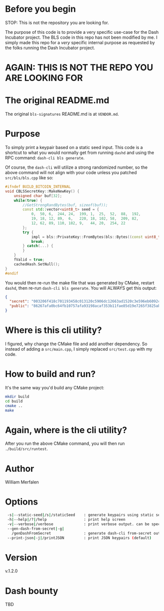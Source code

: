 # Before you begin
STOP: This is not the repository you are looking for.

The purpose of this code is to provide a very specific use-case for the Dash Incubator project. The BLS code in this repo has not been modified by me. I simply made this repo for a *very* specific internal purpose as requested by the folks running the Dash Incubator project.

# AGAIN: THIS IS NOT THE REPO YOU ARE LOOKING FOR

# The original README.md
The original `bls-signatures` README.md is at `VENDOR.md`.

# Purpose
To simply print a keypair based on a static seed input.
This code is a shortcut to what you would normally get from running `dashd` and using the RPC command: `dash-cli bls generate`.

Of course, the `dash-cli` will utilize a strong randomized number, so the above command will not align with your code unless you patched `src/bls/bls.cpp` like so:
``` cpp
#ifndef BUILD_BITCOIN_INTERNAL
void CBLSSecretKey::MakeNewKey() {
	unsigned char buf[32];
	while(true) {
		//GetStrongRandBytes(buf, sizeof(buf));
		const std::vector<uint8_t> seed = {
			0,  50, 6,  244, 24,  199, 1,  25,  52,  88,  192,
			19, 18, 12, 89,  6,   220, 18, 102, 58,  209, 82,
			12, 62, 89, 110, 182, 9,   44, 20,  254, 22
		};
		try {
			impl = bls::PrivateKey::FromBytes(bls::Bytes((const uint8_t*)&seed[0], SerSize));
			break;
		} catch(...) {
		}
	}
	fValid = true;
	cachedHash.SetNull();
}
#endif
```

You would then re-run the make file that was generated by CMake, restart `dashd`, then re-run `dash-cli bls generate`. You will ALWAYS get this output:
``` json
{
  "secret": "003206f418c701193458c013120c5906dc12663ad1520c3e596eb6092c14fe16",
  "public": "86267afa0bc64fb10757afa93198acaf353b11fae85d19e7265f3825abe70501e68c5bc7c816c3c57b1ff7a74298a32f"
}
```

# Where is this cli utility?
I figured, why change the CMake file and add another dependency. So instead of adding a `src/main.cpp`, I simply replaced `src/test.cpp` with my code. 

# How to build and run?
It's the same way you'd build any CMake project:
``` sh
mkdir build
cd build
cmake ..
make
```

# Again, where is the cli utility?
After you run the above CMake command, you will then run `./build/src/runtest`.

# Author
William Merfalen

# Options
``` sh
 -s|--static-seed|/s|/staticSeed    : generate keypairs using static seed
 -h|--help|/?|/help                 : print help screen
 -v|--verbose|/verbose              : print verbose output. can be specified multiple times
 --gen-dash-from-secret|-g|         
   /genDashFromSecret               : generate dash-cli from-secret output
 --print-json|-j|/printJSON         : print JSON keypairs (default)
```

# Version
v.1.2.0

# Dash bounty
TBD
